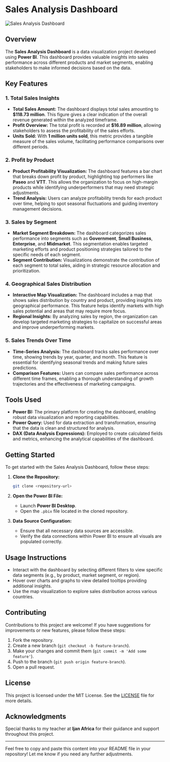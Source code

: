 # Sales Analysis Dashboard

![Sales Analysis Dashboard](https://drive.google.com/uc?export=view&id=1i4l9GaTZQvK68nA-npFcYdO12GXWIr76)

## Overview
The **Sales Analysis Dashboard** is a data visualization project developed using **Power BI**. This dashboard provides valuable insights into sales performance across different products and market segments, enabling stakeholders to make informed decisions based on the data.

## Key Features
### 1. Total Sales Insights
- **Total Sales Amount:** The dashboard displays total sales amounting to **$118.73 million**. This figure gives a clear indication of the overall revenue generated within the analyzed timeframe.
- **Profit Overview:** The total profit is recorded at **$16.89 million**, allowing stakeholders to assess the profitability of the sales efforts.
- **Units Sold:** With **1 million units sold**, this metric provides a tangible measure of the sales volume, facilitating performance comparisons over different periods.

### 2. Profit by Product
- **Product Profitability Visualization:** The dashboard features a bar chart that breaks down profit by product, highlighting top performers like **Paseo** and **VTT**. This allows the organization to focus on high-margin products while identifying underperformers that may need strategic adjustments.
- **Trend Analysis:** Users can analyze profitability trends for each product over time, helping to spot seasonal fluctuations and guiding inventory management decisions.

### 3. Sales by Segment
- **Market Segment Breakdown:** The dashboard categorizes sales performance into segments such as **Government**, **Small Business**, **Enterprise**, and **Midmarket**. This segmentation enables targeted marketing efforts and product positioning strategies tailored to the specific needs of each segment.
- **Segment Contribution:** Visualizations demonstrate the contribution of each segment to total sales, aiding in strategic resource allocation and prioritization.

### 4. Geographical Sales Distribution
- **Interactive Map Visualization:** The dashboard includes a map that shows sales distribution by country and product, providing insights into geographical performance. This feature helps identify markets with high sales potential and areas that may require more focus.
- **Regional Insights:** By analyzing sales by region, the organization can develop targeted marketing strategies to capitalize on successful areas and improve underperforming markets.

### 5. Sales Trends Over Time
- **Time-Series Analysis:** The dashboard tracks sales performance over time, showing trends by year, quarter, and month. This feature is essential for identifying seasonal trends and making future sales predictions.
- **Comparison Features:** Users can compare sales performance across different time frames, enabling a thorough understanding of growth trajectories and the effectiveness of marketing campaigns.

## Tools Used
- **Power BI:** The primary platform for creating the dashboard, enabling robust data visualization and reporting capabilities.
- **Power Query:** Used for data extraction and transformation, ensuring that the data is clean and structured for analysis.
- **DAX (Data Analysis Expressions):** Employed to create calculated fields and metrics, enhancing the analytical capabilities of the dashboard.

## Getting Started
To get started with the Sales Analysis Dashboard, follow these steps:

1. **Clone the Repository:**
   ```bash
   git clone <repository-url>
   ```

2. **Open the Power BI File:**
   - Launch **Power BI Desktop**.
   - Open the `.pbix` file located in the cloned repository.

3. **Data Source Configuration:**
   - Ensure that all necessary data sources are accessible.
   - Verify the data connections within Power BI to ensure all visuals are populated correctly.

## Usage Instructions
- Interact with the dashboard by selecting different filters to view specific data segments (e.g., by product, market segment, or region).
- Hover over charts and graphs to view detailed tooltips providing additional insights.
- Use the map visualization to explore sales distribution across various countries.


## Contributing
Contributions to this project are welcome! If you have suggestions for improvements or new features, please follow these steps:
1. Fork the repository.
2. Create a new branch (`git checkout -b feature-branch`).
3. Make your changes and commit them (`git commit -m 'Add some feature'`).
4. Push to the branch (`git push origin feature-branch`).
5. Open a pull request.

## License
This project is licensed under the MIT License. See the [LICENSE](LICENSE) file for more details.

## Acknowledgments
Special thanks to my teacher at **Ijan Africa** for their guidance and support throughout this project.

---

Feel free to copy and paste this content into your README file in your repository! Let me know if you need any further adjustments.
